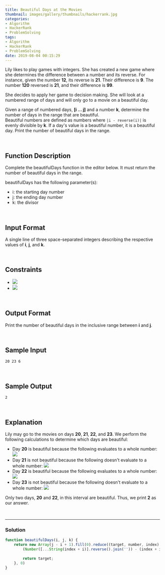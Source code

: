 ```yaml
---
title: Beautiful Days at the Movies
thumbnail: images/gallery/thumbnails/hackerrank.jpg
categories:
- Algorithm
- HackerRank
- ProblemSolving
tags:
- Algorithm
- HackerRank
- ProblemSolving
date: 2019-08-04 00:15:29
---
```

  
  
  

Lily likes to play games with integers. She has created a new game where she determines the difference between a number and its reverse. For instance, given the number **12**, its reverse is **21**. Their difference is **9**. The number **120** reversed is **21**, and their difference is **99**.

She decides to apply her game to decision making. She will look at a numbered range of days and will only go to a movie on a beautiful day.

Given a range of numbered days, **[i ... j]** and a number **k**, determine the number of days in the range that are beautiful.  
Beautiful numbers are defined as numbers where `|i - reverse(i)|` is evenly divisible by **k**. If a day's value is a beautiful number, it is a beautiful day. Print the number of beautiful days in the range.

<br/>
<!-- more -->

## Function Description

Complete the beautifulDays function in the editor below. It must return the number of beautiful days in the range.

beautifulDays has the following parameter(s):

- i: the starting day number
- j: the ending day number
- k: the divisor

<br/>

## Input Format

A single line of three space-separated integers describing the respective values of **i**, **j**, and **k**.

<br/>

## Constraints

- ![](https://latex.codecogs.com/gif.latex?1\leq&space;i\leq&space;j\leq&space;2\times&space;10^{6})
- ![](https://latex.codecogs.com/gif.latex?1\leq&space;k\leq&space;2\times&space;10^{9})

<br/>

## Output Format

Print the number of beautiful days in the inclusive range between **i** and **j**.

<br/>

## Sample Input
```
20 23 6
```

<br/>

## Sample Output
```
2
```

<br/>

## Explanation

Lily may go to the movies on days **20**, **21**, **22**, and **23**. We perform the following calculations to determine which days are beautiful:

- Day **20** is beautiful because the following evaluates to a whole number: ![](https://latex.codecogs.com/gif.latex?\frac{|20-02|}{6}=\frac{18}{6}=3)
- Day **21** is not beautiful because the following doesn't evaluate to a whole number: ![](https://latex.codecogs.com/gif.latex?\frac{|21-12|}{6}=\frac{9}{6}=1.5)
- Day **22** is beautiful because the following evaluates to a whole number: ![](https://latex.codecogs.com/gif.latex?\frac{|22-22|}{6}=\frac{0}{6}=0)
- Day **23** is not beautiful because the following doesn't evaluate to a whole number: ![](https://latex.codecogs.com/gif.latex?\frac{|23-32|}{6}=\frac{9}{6}=1.5)

Only two days, **20** and **22**, in this interval are beautiful. Thus, we print **2** as our answer.

<br/>

---

### Solution

```javascript
function beautifulDays(i, j, k) {
    return new Array(j - i + 1).fill(0).reduce((target, number, index) => { 
        (Number([...String(index + i)].reverse().join('')) - (index + i)) % k === 0 && ++target;
        
        return target;
    }, 0)
}
```